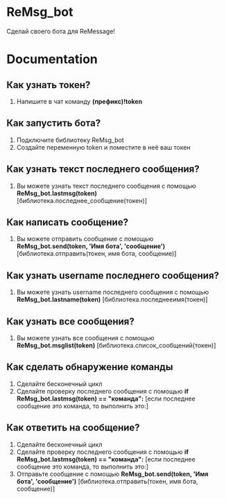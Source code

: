 # ReMsg_bot
Сделай своего бота для ReMessage!


# Documentation
## Как узнать **токен**?
1) Напишите в чат команду **(префикс)!token**
## Как запустить бота?
1) Подключите библиотеку ReMsg_bot
2) Создайте переменную token и поместите в неё ваш токен
## Как узнать текст последнего сообщения?
1) Вы можете узнать текст последнего сообщения с помощью **ReMsg_bot.lastmsg(token)** [библиотека.последнее_сообщение(токен)]
## Как написать сообщение?
1) Вы можете отправить сообщение с помощью **ReMsg_bot.send(token, 'Имя бота', 'сообщение')** [библиотека.отправить(токен, имя бота, сообщение)]
## Как узнать username последнего сообщения?
1) Вы можете узнать username последнего сообщения с помощью **ReMsg_bot.lastname(token)** [библиотека.последнееимя(токен)]
## Как узнать все сообщения?
1) Вы можете узнать все сообщения с помощью **ReMsg_bot.msglist(token)** [библиотека.список_сообщений(токен)]
## Как сделать обнаружение команды
1) Сделайте бесконечный цикл
2) Сделайте проверку последнего сообщения с помощью **if ReMsg_bot.lastmsg(token) == "команда":** [если последнее сообщение это команда, то выполнить это:]
## Как ответить на сообщение?
1) Сделайте бесконечный цикл
2) Сделайте проверку последнего сообщения с помощью **if ReMsg_bot.lastmsg(token) == "команда":** [если последнее сообщение это команда, то выполнить это:]
3) Отправьте сообщение с помощью **ReMsg_bot.send(token, 'Имя бота', 'сообщение')** [библиотека.отправить(токен, имя бота, сообщение)]

